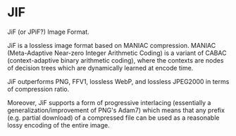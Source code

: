 # JIF
JiF (or JPiF?) Image Format.

JiF is a lossless image format based on MANIAC compression.
MANIAC (Meta-Adaptive Near-zero Integer Arithmetic Coding) is a variant of
CABAC (context-adaptive binary arithmetic coding), where the contexts are nodes of decision trees
which are dynamically learned at encode time.

JiF outperforms PNG, FFV1, lossless WebP, and lossless JPEG2000 in terms of compression ratio.

Moreover, JiF supports a form of progressive interlacing (essentially a generalization/improvement of PNG's Adam7)
which means that any prefix (e.g. partial download) of a compressed file can be used as a reasonable
lossy encoding of the entire image.

